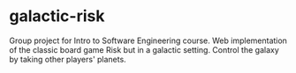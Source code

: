 # galactic-risk

Group project for Intro to Software Engineering course. Web implementation of the classic board game Risk but in a galactic setting. Control the galaxy by taking other players' planets.
